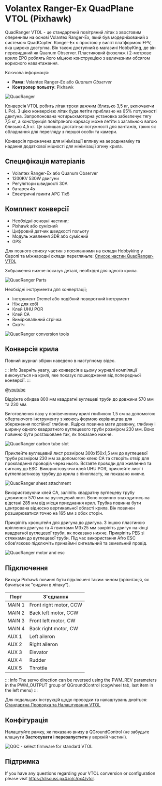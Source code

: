# Volantex Ranger-Ex QuadPlane VTOL (Pixhawk)

QuadRanger VTOL - це стандартний повітряний літак з хвостовим оперенням на основі Volantex Ranger-Ex, який був модернізований з системою QuadCopter. Ranger-Ex є простою у виліті платформою FPV, яка широко доступна. Він також доступний в магазині HobbyKing, де він перевиданий як Quanum Observer. Пластиковий фюзеляж і 2-метрове крило EPO роблять його міцною конструкцією з величезним обсягом корисного навантаження.

Ключова інформація:

- **Рама:** Volantex Ranger-Ex або *Quanum Observer*
- **Контролер польоту:** Pixhawk

![QuadRanger](../../assets/airframes/vtol/quadranger_rangerex_pixhawk/quadranger_vtol_complete_build.jpg)

Конверсія VTOL робить літак трохи важчим (близько 3,5 кг, включаючи LiPo). З цією конверсією літак буде летіти приблизно на 65% потужності двигуна. Запропонована чотирьохмоторна установка забезпечує тягу 7,5 кг, а конструкція повітряного каркасу може летіти з загальною вагою близько 4,5 кг. Це залишає достатньо потужності для вантажів, таких як обладнання для перегляду з першої особи та камери.

Конверсія призначена для мінімізації впливу на аеродинаміку та надання додаткової міцності для мінімізації згину крила.


## Специфікація матеріалів

- Volantex Ranger-Ex або Quanum Observer
- 1200KV 530W двигуни
- Регулятори швидкості 30A
- батарея 4s
- Електричні гвинти APC 11x5

## Комплект конверсії

-   Необхідні основні частини;
-   Pixhawk або сумісний
-   Цифровий датчик швидкості польоту
-   Модуль живлення 3DR або сумісний
-   GPS

Для повного списку частин з посиланнями на склади Hobbyking у Європі та міжнародні склади перегляньте: [Список частин QuadRanger-VTOL](https://px4.io/wp-content/uploads/2016/01/QuadRanger-VTOL-partslist-1.xlsx)

Зображення нижче показує деталі, необхідні для одного крила.

![QuadRanger Parts](../../assets/airframes/vtol/quadranger_rangerex_pixhawk/quadranger_vtol_parts_for_one_wing.jpg)


Необхідні інструменти для конвертації;

-   Інструмент Dremel або подібний поворотний інструмент
-   Ніж для хобі
-   Клей UHU POR
-   Клей CA
-   Вимірювальний стрічка
-   Скотч

![QuadRanger conversion tools](../../assets/airframes/vtol/quadranger_rangerex_pixhawk/quadranger_vtol_conversion_tools.jpg)

## Конверсія крила

Повний журнал збірки наведено в наступному відео.

::: info
Зверніть увагу, що конверсія в цьому журналі компіляції виконується на крилі, яке показує пошкодження від попередньої конверсії. 
:::

@[youtube](https://youtu.be/l_ppJ_HhAUQ)

Відріжте обидва 800 мм квадратні вуглецеві труби до довжини 570 мм та 230 мм.

Виготовлення пазу у понівеченому крилі глибиною 1,5 см за допомогою обертаючого інструменту з якоюсь формою керівництва для збереження постійної глибини. Ящірка повинна мати довжину, глибину і ширину одного квадратного вуглецевого труби розміром 230 мм. Воно повинно бути розташоване так, як показано нижче.

![QuadRanger carbon tube slot](../../assets/airframes/vtol/quadranger_rangerex_pixhawk/quadranger_vtol_carbon_tube_slot.jpg)

Приклейте вуглецевий лист розміром 300x150x1,5 мм до вуглецевої труби розміром 230 мм за допомогою клею CA та створіть отвір для прокладання проводів через нього. Вставте проводи для живлення та сигналу до ESC. Використовуючи клей UHU POR, приклейте лист і вуглепластикову трубку до крила з пінопласту, як показано нижче.

![QuadRanger sheet attachment](../../assets/airframes/vtol/quadranger_rangerex_pixhawk/quadranger_vtol_sheet_attachment.jpg)

Використовуючи клей СА, заліпіть квадратну вуглецеву трубу довжиною 570 мм на вуглецевий лист. Воно повинно знаходитись на відстані 285 мм від місця приєднання крил. Трубка повинна бути центрована відносно вертикальної області крила. Він повинен розширюватися точно на 165 мм з обох сторін.

Прикріпіть кронштейн для двигуна до двигуна. З іншою пластиною кріплення двигуна та 4 гвинтами M3x25 мм закріпіть двигун на кінці квадратної вуглецевої труби, як показано нижче. Прикріпіть РЕБ зі стяжками до вуглецевої труби. Під час використання Afro ESC обов'язково підключіть принаймні сигнальний та земельний провід.

![QuadRanger motor and esc](../../assets/airframes/vtol/quadranger_rangerex_pixhawk/quadranger_vtol_motor_and_esc.jpg)

## Підключення

Виходи Pixhawk повинні бути підключені таким чином (орієнтація, як бачиться як "сидячи в літаку").

| Порт   | З'єднання              |
| ------ | ---------------------- |
| MAIN 1 | Front right motor, CCW |
| MAIN 2 | Back left motor, CCW   |
| MAIN 3 | Front left motor, CW   |
| MAIN 4 | Back right motor, CW   |
| AUX  1 | Left aileron           |
| AUX  2 | Right aileron          |
| AUX  3 | Elevator               |
| AUX  4 | Rudder                 |
| AUX  5 | Throttle               |


::: info
The servo direction can be reversed using the PWM\_REV parameters in the PWM\_OUTPUT group of QGroundControl (cogwheel tab, last item in the left menu)
:::

Для подальших інструкцій щодо проводки та налаштувань дивіться: [Стандартна Проводка та Налаштування VTOL](../config_vtol/vtol_quad_configuration.md)


## Конфігурація

Налаштуйте рамку, як показано внизу в QGroundControl (не забудьте клацнути **Застосувати і перезапустити** у верхній частині).

![QGC - select firmware for standard VTOL](../../assets/airframes/vtol/funcub_pixhawk/qgc_firmware_standard_vtol_fun_cub_quad.png)


## Підтримка

If you have any questions regarding your VTOL conversion or configuration please visit <https://discuss.px4.io/c/px4/vtol>.

